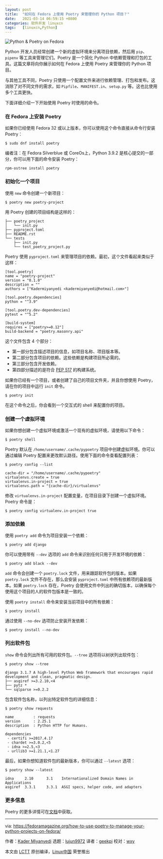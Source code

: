 ```yaml
---
layout: post
title:	"如何在 Fedora 上使用 Poetry 来管理你的 Python 项目？"
date:	2021-03-14 06:59:15 +0800 
categories:	软件开发 linuxcn 
tags:	[linuxcn,Python]
---
```



![Python & Poetry on Fedora](/Asserts/Images//attachment/album/202103/14/065917wquzrh2orvvug4mn.jpg)


Python 开发人员经常创建一个新的虚拟环境来分离项目依赖，然后用 `pip`、`pipenv` 等工具来管理它们。Poetry 是一个简化 Python 中依赖管理和打包的工具。这篇文章将向你展示如何在 Fedora 上使用 Poetry 来管理你的 Python 项目。


与其他工具不同，Poetry 只使用一个配置文件来进行依赖管理、打包和发布。这消除了对不同文件的需求，如 `Pipfile`、`MANIFEST.in`、`setup.py` 等。这也比使用多个工具更快。


下面详细介绍一下开始使用 Poetry 时使用的命令。


### 在 Fedora 上安装 Poetry


如果你已经使用 Fedora 32 或以上版本，你可以使用这个命令直接从命令行安装 Poetry：



```
$ sudo dnf install poetry

```

编者注：在 Fedora Silverblue 或 CoreOs上，Python 3.9.2 是核心提交的一部分，你可以用下面的命令安装 Poetry：



```
rpm-ostree install poetry

```

### 初始化一个项目


使用 `new` 命令创建一个新项目：



```
$ poetry new poetry-project

```

用 Poetry 创建的项目结构是这样的：



```
├── poetry_project
│   └── init.py
├── pyproject.toml
├── README.rst
└── tests
    ├── init.py
    └── test_poetry_project.py

```

Poetry 使用 `pyproject.toml` 来管理项目的依赖。最初，这个文件看起来类似于这样：



```
[tool.poetry]
name = "poetry-project"
version = "0.1.0"
description = ""
authors = ["Kadermiyanyedi <kadermiyanyedi@hotmail.com>"]

[tool.poetry.dependencies]
python = "^3.9"

[tool.poetry.dev-dependencies]
pytest = "^5.2"

[build-system]
requires = ["poetry>=0.12"]
build-backend = "poetry.masonry.api"

```

这个文件包含 4 个部分：


* 第一部分包含描述项目的信息，如项目名称、项目版本等。
* 第二部分包含项目的依赖。这些依赖是构建项目所必需的。
* 第三部分包含开发依赖。
* 第四部分描述的是符合 [PEP 517](https://www.python.org/dev/peps/pep-0517/) 的构建系统。


如果你已经有一个项目，或者创建了自己的项目文件夹，并且你想使用 Poetry，请在你的项目中运行 `init` 命令。



```
$ poetry init

```

在这个命令之后，你会看到一个交互式的 shell 来配置你的项目。


### 创建一个虚拟环境


如果你想创建一个虚拟环境或激活一个现有的虚拟环境，请使用以下命令：



```
$ poetry shell

```

Poetry 默认在 `/home/username/.cache/pypoetry` 项目中创建虚拟环境。你可以通过编辑 Poetry 配置来更改默认路径。使用下面的命令查看配置列表：



```
$ poetry config --list

cache-dir = "/home/username/.cache/pypoetry"
virtualenvs.create = true
virtualenvs.in-project = true
virtualenvs.path = "{cache-dir}/virtualenvs"

```

修改 `virtualenvs.in-project` 配置变量，在项目目录下创建一个虚拟环境。Poetry 命令是：



```
$ poetry config virtualenv.in-project true

```

### 添加依赖


使用 `poetry add` 命令为项目安装一个依赖：



```
$ poetry add django

```

你可以使用带有 `--dev` 选项的 `add` 命令来识别任何只用于开发环境的依赖：



```
$ poetry add black --dev

```

`add` 命令会创建一个 `poetry.lock` 文件，用来跟踪软件包的版本。如果 `poetry.lock` 文件不存在，那么会安装 `pyproject.toml` 中所有依赖项的最新版本。如果 `poetry.lock` 存在，Poetry 会使用文件中列出的确切版本，以确保每个使用这个项目的人的软件包版本是一致的。


使用 `poetry install` 命令来安装当前项目中的所有依赖：



```
$ poetry install

```

通过使用 `--no-dev` 选项防止安装开发依赖：



```
$ poetry install --no-dev

```

### 列出软件包


`show` 命令会列出所有可用的软件包。`--tree` 选项将以树状列出软件包：



```
$ poetry show --tree

django 3.1.7 A high-level Python Web framework that encourages rapid development and clean, pragmatic design.
├── asgiref >=3.2.10,<4
├── pytz *
└── sqlparse >=0.2.2

```

包含软件包名称，以列出特定软件包的详细信息：



```
$ poetry show requests

name         : requests
version      : 2.25.1
description  : Python HTTP for Humans.

dependencies
 - certifi >=2017.4.17
 - chardet >=3.0.2,<5
 - idna >=2.5,<3
 - urllib3 >=1.21.1,<1.27

```

最后，如果你想知道软件包的最新版本，你可以通过 `--latest` 选项：



```
$ poetry show --latest

idna     2.10      3.1    Internationalized Domain Names in Applications
asgiref  3.3.1     3.3.1  ASGI specs, helper code, and adapters

```

### 更多信息


Poetry 的更多详情可在[文档](https://python-poetry.org/docs/)中获取。




---


via: <https://fedoramagazine.org/how-to-use-poetry-to-manage-your-python-projects-on-fedora/>


作者：[Kader Miyanyedi](https://fedoramagazine.org/author/moonkat/) 选题：[lujun9972](https://github.com/lujun9972) 译者：[geekpi](https://github.com/geekpi) 校对：[wxy](https://github.com/wxy)


本文由 [LCTT](https://github.com/LCTT/TranslateProject) 原创编译，[Linux中国](https://linux.cn/) 荣誉推出
